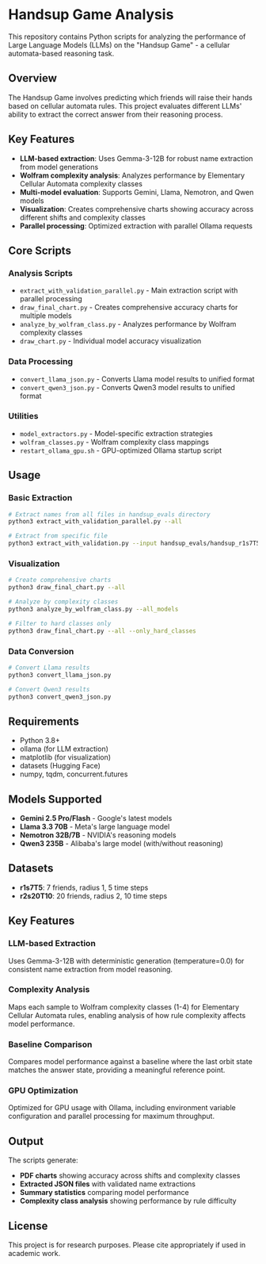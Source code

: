 # Handsup Game Analysis

This repository contains Python scripts for analyzing the performance of Large Language Models (LLMs) on the "Handsup Game" - a cellular automata-based reasoning task.

## Overview

The Handsup Game involves predicting which friends will raise their hands based on cellular automata rules. This project evaluates different LLMs' ability to extract the correct answer from their reasoning process.

## Key Features

- **LLM-based extraction**: Uses Gemma-3-12B for robust name extraction from model generations
- **Wolfram complexity analysis**: Analyzes performance by Elementary Cellular Automata complexity classes
- **Multi-model evaluation**: Supports Gemini, Llama, Nemotron, and Qwen models
- **Visualization**: Creates comprehensive charts showing accuracy across different shifts and complexity classes
- **Parallel processing**: Optimized extraction with parallel Ollama requests

## Core Scripts

### Analysis Scripts
- `extract_with_validation_parallel.py` - Main extraction script with parallel processing
- `draw_final_chart.py` - Creates comprehensive accuracy charts for multiple models
- `analyze_by_wolfram_class.py` - Analyzes performance by Wolfram complexity classes
- `draw_chart.py` - Individual model accuracy visualization

### Data Processing
- `convert_llama_json.py` - Converts Llama model results to unified format
- `convert_qwen3_json.py` - Converts Qwen3 model results to unified format

### Utilities
- `model_extractors.py` - Model-specific extraction strategies
- `wolfram_classes.py` - Wolfram complexity class mappings
- `restart_ollama_gpu.sh` - GPU-optimized Ollama startup script

## Usage

### Basic Extraction
```bash
# Extract names from all files in handsup_evals directory
python3 extract_with_validation_parallel.py --all

# Extract from specific file
python3 extract_with_validation.py --input handsup_evals/handsup_r1s7T5_gemini-2.5-pro.json
```

### Visualization
```bash
# Create comprehensive charts
python3 draw_final_chart.py --all

# Analyze by complexity classes
python3 analyze_by_wolfram_class.py --all_models

# Filter to hard classes only
python3 draw_final_chart.py --all --only_hard_classes
```

### Data Conversion
```bash
# Convert Llama results
python3 convert_llama_json.py

# Convert Qwen3 results
python3 convert_qwen3_json.py
```

## Requirements

- Python 3.8+
- ollama (for LLM extraction)
- matplotlib (for visualization)
- datasets (Hugging Face)
- numpy, tqdm, concurrent.futures

## Models Supported

- **Gemini 2.5 Pro/Flash** - Google's latest models
- **Llama 3.3 70B** - Meta's large language model
- **Nemotron 32B/7B** - NVIDIA's reasoning models
- **Qwen3 235B** - Alibaba's large model (with/without reasoning)

## Datasets

- **r1s7T5**: 7 friends, radius 1, 5 time steps
- **r2s20T10**: 20 friends, radius 2, 10 time steps

## Key Features

### LLM-based Extraction
Uses Gemma-3-12B with deterministic generation (temperature=0.0) for consistent name extraction from model reasoning.

### Complexity Analysis
Maps each sample to Wolfram complexity classes (1-4) for Elementary Cellular Automata rules, enabling analysis of how rule complexity affects model performance.

### Baseline Comparison
Compares model performance against a baseline where the last orbit state matches the answer state, providing a meaningful reference point.

### GPU Optimization
Optimized for GPU usage with Ollama, including environment variable configuration and parallel processing for maximum throughput.

## Output

The scripts generate:
- **PDF charts** showing accuracy across shifts and complexity classes
- **Extracted JSON files** with validated name extractions
- **Summary statistics** comparing model performance
- **Complexity class analysis** showing performance by rule difficulty

## License

This project is for research purposes. Please cite appropriately if used in academic work.
